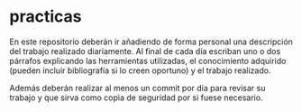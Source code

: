# practicas

En este repositorio deberán ir añadiendo de forma personal una descripción del trabajo realizado diariamente. Al final de cada día escriban uno o dos párrafos explicando las herramientas utilizadas, el conocimiento adquirido (pueden incluir bibliografía si lo creen oportuno) y el trabajo realizado.

Además deberán realizar al menos un commit por día para revisar su trabajo y que sirva como copia de seguridad por si fuese necesario.
